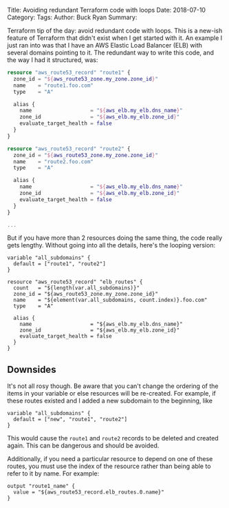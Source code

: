 Title: Avoiding redundant Terraform code with loops
Date: 2018-07-10
Category:
Tags:
Author: Buck Ryan
Summary:

Terraform tip of the day: avoid redundant code with loops. This is a new-ish
feature of Terraform that didn't exist when I get started with it. An example I
just ran into was that I have an AWS Elastic Load Balancer (ELB) with several
domains pointing to it. The redundant way to write this code, and the way I had
it structured, was:

```terraform
resource "aws_route53_record" "route1" {
  zone_id = "${aws_route53_zone.my_zone.zone_id}"
  name    = "route1.foo.com"
  type    = "A"

  alias {
    name                   = "${aws_elb.my_elb.dns_name}"
    zone_id                = "${aws_elb.my_elb.zone_id}"
    evaluate_target_health = false
  }
}

resource "aws_route53_record" "route2" {
  zone_id = "${aws_route53_zone.my_zone.zone_id}"
  name    = "route2.foo.com"
  type    = "A"

  alias {
    name                   = "${aws_elb.my_elb.dns_name}"
    zone_id                = "${aws_elb.my_elb.zone_id}"
    evaluate_target_health = false
  }
}

...
```

But if you have more than 2 resources doing the same thing, the code really
gets lengthy. Without going into all the details, here's the looping version:

```
variable "all_subdomains" {
  default = ["route1", "route2"]
}

resource "aws_route53_record" "elb_routes" {
  count   = "${length(var.all_subdomains)}"
  zone_id = "${aws_route53_zone.my_zone.zone_id}"
  name    = "${element(var.all_subdomains, count.index)}.foo.com"
  type    = "A"

  alias {
    name                   = "${aws_elb.my_elb.dns_name}"
    zone_id                = "${aws_elb.my_elb.zone_id}"
    evaluate_target_health = false
  }
}
```

## Downsides

It's not all rosy though. Be aware that you can't change the ordering of the
items in your variable or else resources will be re-created. For example, if
these routes existed and I added a new subdomain to the beginning, like

```
variable "all_subdomains" {
  default = ["new", "route1", "route2"]
}
```

This would cause the `route1` and `route2` records to be deleted and created
again. This can be dangerous and should be avoided.

Additionally, if you need a particular resource to depend on one of these
routes, you must use the index of the resource rather than being able to refer
to it by name. For example:

```
output "route1_name" {
  value = "${aws_route53_record.elb_routes.0.name}"
}
```
